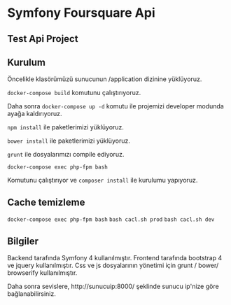 # Symfony Foursquare Api
## Test Api Project

## Kurulum

Öncelikle klasörümüzü sunucunun /application dizinine yüklüyoruz. 

`docker-compose build` komutunu çalıştırıyoruz.

Daha sonra `docker-compose up -d` komutu ile projemizi developer modunda ayağa kaldırıyoruz.

`npm install` ile paketlerimizi yüklüyoruz.

`bower install` ile paketlerimizi yüklüyoruz.

`grunt` ile dosyalarımızı compile ediyoruz.

`docker-compose exec php-fpm bash`

Komutunu çalıştırıyor ve `composer install` ile kurulumu yapıyoruz.


## Cache temizleme
`docker-compose exec php-fpm bash`
`bash cacl.sh prod`
`bash cacl.sh dev`

## Bilgiler
Backend tarafında Symfony 4 kullanılmıştır.
Frontend tarafında bootstrap 4 ve jquery kullanılmıştır.
Css ve js dosyalarının yönetimi için grunt / bower/ browserify kullanılmıştır.

Daha sonra sevislere, http://sunucuip:8000/ şeklinde sunucu ip'nize göre bağlanabilirsiniz.
